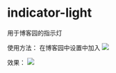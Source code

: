 # indicator-light
用于博客园的指示灯

使用方法：
在博客园中设置中加入
![](https://fastly.jsdelivr.net/gh/18476305640/typora@master/image/16543043627621654304361940.png)

<!--指示灯-->
<script src="https://cdn.jsdelivr.net/gh/18476305640/indicator-light@v1.2/indicatorLight.js" ></script>

效果：
![](https://fastly.jsdelivr.net/gh/18476305640/typora@master/image/16543044085731654304407772.png)
